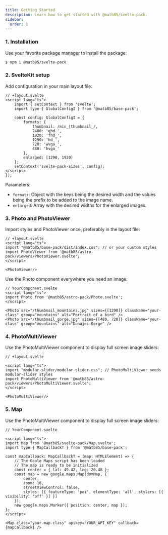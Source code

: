 ```yaml
---
title: Getting Started
description: Learn how to get started with @matb85/svelte-pack.
sidebar:
  order: 1
---
```


### 1. Installation

Use your favorite package manager to install the package:

```bash
$ npm i @matb85/svelte-pack
```

### 2. SvelteKit setup

Add configuration in your main layout file:

```svelte
// +layout.svelte
<script lang="ts">
	import { setContext } from 'svelte';
	import type { GlobalConfigI } from '@matb85/base-pack';

	const config: GlobalConfigI = {
		formats: {
			thumbnail: /min_|thumbnail_/,
			2400: 'qhd_',
			1920: 'fhd_',
			1290: 'hd_',
			720: 'wvga_',
			480: 'hvga_'
		},
		enlarged: [1290, 1920]
	};
	setContext('svelte-pack-sizes', config);
</script>
});
```

Parameters:

- `formats`: Object with the keys being the desired width and the values being the prefix to be added to the image name.
- `enlarged`: Array with the desired widths for the enlarged images.

### 3. Photo and PhotoViewer

Import styles and PhotoViewer once, preferably in the layout file:

```svelte
// +layout.svelte
<script lang="ts">
import "@matb85/base-pack/dist/index.css"; // or your custom styles
import PhotoViewer from '@matb85/astro-pack/viewers/PhotoViewer.svelte';
</script>

<PhotoViewer/>
```

Use the Photo component everywhere you need an image:

```svelte
// YourComponent.svelte
<script lang="ts">
import Photo from '@matb85/astro-pack/Photo.svelte';
</script>

<Photo src="/thumbnail_mountains.jpg" sizes={[1290]} className="your-class" group="mountains" alt="Portrait of a bird" />
<Photo src="/thumbnail_gorge.jpg" sizes={[480, 720]} className="your-class" group="mountains" alt="Dunajec Gorge" />
```

### 4. PhotoMultiViewer 

Use the PhotoMultiViewer component to display full screen image sliders:

```svelte
// +layout.svelte

<script lang="ts">
import "modular-slider/modular-slider.css"; // PhotoMultiViewer needs modular-slider styles
import PhotoMultiViewer from '@matb85/astro-pack/viewers/PhotoMultiViewer.svelte';
</script>
  
<PhotoMultiViewer/>
```

### 5. Map

Use the PhotoMultiViewer component to display full screen image sliders:

```svelte
// YourComponent.svelte

<script lang="ts">
import Map from '@matb85/svelte-pack/Map.svelte';
import type { MapCallbackT } from '@matb85/base-pack';

const mapCallback: MapCallbackT = (map: HTMLElement) => {
    // The Goole Maps script has been loaded
    // The map is ready to be initialized
    const center = { lat: 49.42, lng: 20.48 };
    const map = new google.maps.Map(domMap, {
        center,
        zoom: 16,
        streetViewControl: false,
        styles: [{ featureType: 'poi', elementType: 'all', stylers: [{ visibility: 'off' }] }]
    });
    new google.maps.Marker({ position: center, map });
};
</script>
  
<Map class="your-map-class" apikey="YOUR_API_KEY" callback={mapCallback} />
```